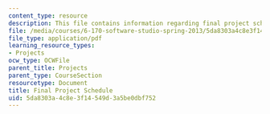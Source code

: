 ```yaml
---
content_type: resource
description: This file contains information regarding final project schedule.
file: /media/courses/6-170-software-studio-spring-2013/5da8303a4c8e3f14549d3a5be0dbf752_MIT6_170S13_fin-Proj-Cal.pdf
file_type: application/pdf
learning_resource_types:
- Projects
ocw_type: OCWFile
parent_title: Projects
parent_type: CourseSection
resourcetype: Document
title: Final Project Schedule
uid: 5da8303a-4c8e-3f14-549d-3a5be0dbf752
---
```

